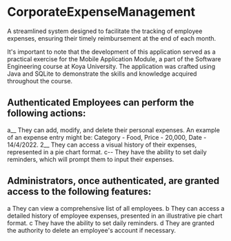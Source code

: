 # CorporateExpenseManagement
A streamlined system designed to facilitate the tracking of employee expenses, ensuring their timely reimbursement at the end of each month.

It's important to note that the development of this application served as a practical exercise for the Mobile Application Module, a part of the Software Engineering course at Koya University. The application was crafted using Java and SQLite to demonstrate the skills and knowledge acquired throughout the course.

## Authenticated Employees can perform the following actions:
a__ They can add, modify, and delete their personal expenses. An example of an expense entry might be: Category - Food, Price - 20,000, Date - 14/4/2022.
2__ They can access a visual history of their expenses, represented in a pie chart format.
c-- They have the ability to set daily reminders, which will prompt them to input their expenses.

## Administrators, once authenticated, are granted access to the following features:
a They can view a comprehensive list of all employees.
b They can access a detailed history of employee expenses, presented in an illustrative pie chart format.
c They have the ability to set daily reminders.
d They are granted the authority to delete an employee's account if necessary.
